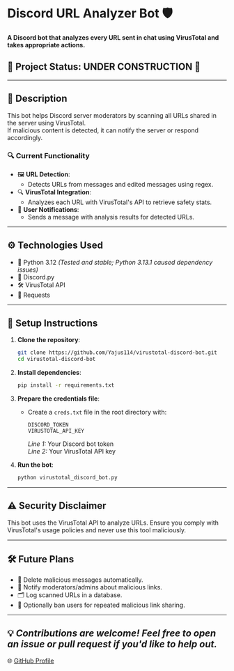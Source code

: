# Discord URL Analyzer Bot 🛡️

**A Discord bot that analyzes every URL sent in chat using VirusTotal and takes appropriate actions.**

## 🚧 Project Status: UNDER CONSTRUCTION 🚧

---

## 📝 Description

This bot helps Discord server moderators by scanning all URLs shared in the server using VirusTotal.  
If malicious content is detected, it can notify the server or respond accordingly.

### 🔍 Current Functionality

- 🖼️ **URL Detection**:  
  - Detects URLs from messages and edited messages using regex.  
- 🔍 **VirusTotal Integration**:  
  - Analyzes each URL with VirusTotal's API to retrieve safety stats.  
- 📨 **User Notifications**:  
  - Sends a message with analysis results for detected URLs.  

---

## ⚙️ Technologies Used

- 🐍 Python 3.12 *(Tested and stable; Python 3.13.1 caused dependency issues)* 
- 🤖 Discord.py  
- 🛠️ VirusTotal API  
- 📡 Requests  

---

## 🚀 Setup Instructions

1. **Clone the repository**:  
    ```bash
    git clone https://github.com/Yajus114/virustotal-discord-bot.git
    cd virustotal-discord-bot
    ```

2. **Install dependencies**:  
    ```bash
    pip install -r requirements.txt
    ```
3. **Prepare the credentials file**:  
    - Create a `creds.txt` file in the root directory with:  
      ```
      DISCORD_TOKEN
      VIRUSTOTAL_API_KEY
      ```
      *Line 1:* Your Discord bot token  
      *Line 2:* Your VirusTotal API key  

4. **Run the bot**:  
    ```bash
    python virustotal_discord_bot.py
    ```
---

## ⚠️ Security Disclaimer

This bot uses the VirusTotal API to analyze URLs. Ensure you comply with VirusTotal's usage policies and never use this tool maliciously.  

---

## 🛠️ Future Plans

- 🛑 Delete malicious messages automatically.  
- 🚨 Notify moderators/admins about malicious links.  
- 🗂️ Log scanned URLs in a database.  
- 🚷 Optionally ban users for repeated malicious link sharing.  

---
💡 *Contributions are welcome! Feel free to open an issue or pull request if you'd like to help out.*
---

🌐 [GitHub Profile](https://github.com/Yajus114)
